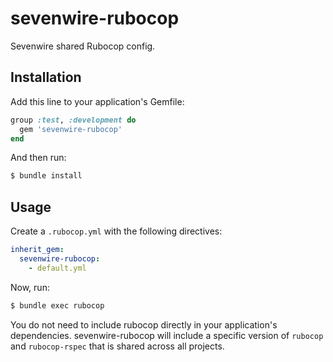 # sevenwire-rubocop

Sevenwire shared Rubocop config.

## Installation

Add this line to your application's Gemfile:

```ruby
group :test, :development do
  gem 'sevenwire-rubocop'
end
```

And then run:

```bash
$ bundle install
```

## Usage

Create a `.rubocop.yml` with the following directives:

```yaml
inherit_gem:
  sevenwire-rubocop:
    - default.yml
```

Now, run:

```bash
$ bundle exec rubocop
```

You do not need to include rubocop directly in your application's dependencies. sevenwire-rubocop will include a specific version of `rubocop` and `rubocop-rspec` that is shared across all projects.
